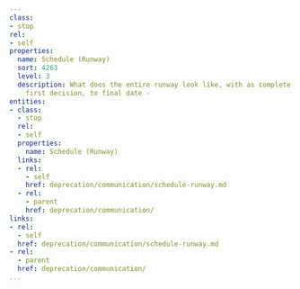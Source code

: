 ```yaml
---
class:
- stop
rel:
- self
properties:
  name: Schedule (Runway)
  sort: 4263
  level: 3
  description: What does the entire runway look like, with as complete schedule from
    first decision, to final date -
entities:
- class:
  - stop
  rel:
  - self
  properties:
    name: Schedule (Runway)
  links:
  - rel:
    - self
    href: deprecation/communication/schedule-runway.md
  - rel:
    - parent
    href: deprecation/communication/
links:
- rel:
  - self
  href: deprecation/communication/schedule-runway.md
- rel:
  - parent
  href: deprecation/communication/
...
```

